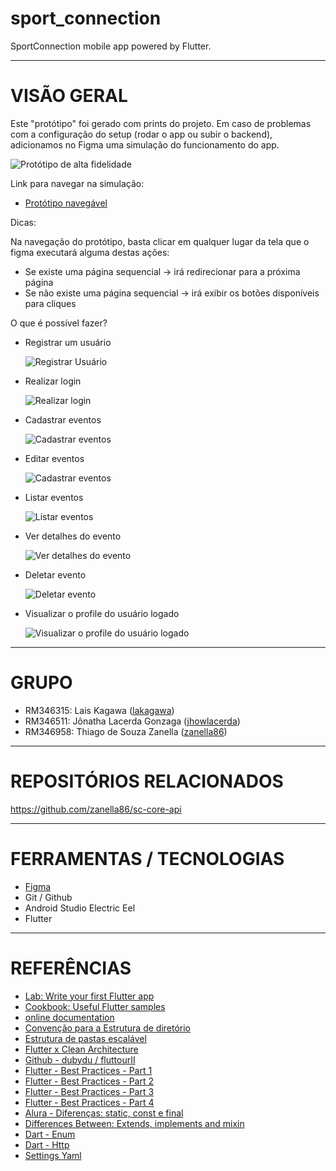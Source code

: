 # sport_connection

SportConnection mobile app powered by Flutter.

---

# VISÃO GERAL

Este "protótipo" foi gerado com prints do projeto. Em caso de problemas com a configuração do setup (rodar o app ou subir o backend), adicionamos no Figma uma simulação do funcionamento do app.

![Protótipo de alta fidelidade](/docs/prototype_links.png)

Link para navegar na simulação:
- [Protótipo navegável](https://www.figma.com/proto/PT4kfOtG2p9JALG48LFUGi/SportConnection?type=design&node-id=2-15&scaling=scale-down&page-id=0%3A1&starting-point-node-id=2%3A15)

Dicas:

Na navegação do protótipo, basta clicar em qualquer lugar da tela que o figma executará alguma destas ações:
- Se existe uma página sequencial -> irá redirecionar para a próxima página
- Se não existe uma página sequencial -> irá exibir os botões disponíveis para cliques


O que é possível fazer?
- Registrar um usuário

  ![Registrar Usuário](/docs/register.png)

- Realizar login

  ![Realizar login](/docs/login.png)

- Cadastrar eventos

  ![Cadastrar eventos](/docs/add_event.png)

- Editar eventos

  ![Cadastrar eventos](/docs/edit_event.png)

- Listar eventos

  ![Listar eventos](/docs/list_events.png)

- Ver detalhes do evento

  ![Ver detalhes do evento](/docs/details_event.png)

- Deletar evento

  ![Deletar evento](/docs/delete_event.png)

- Visualizar o profile do usuário logado

  ![Visualizar o profile do usuário logado](/docs/profile.png)


---

# GRUPO

- RM346315: Lais Kagawa ([lakagawa](https://github.com/lakagawa))
- RM346511: Jônatha Lacerda Gonzaga ([jhowlacerda](https://github.com/jhowlacerda))
- RM346958: Thiago de Souza Zanella ([zanella86](https://github.com/zanella86))

---

# REPOSITÓRIOS RELACIONADOS

https://github.com/zanella86/sc-core-api

---

# FERRAMENTAS / TECNOLOGIAS

<!-- - [Draw.io](https://app.diagrams.net/) -->
- [Figma](https://www.figma.com/)
- Git / Github
- Android Studio Electric Eel
- Flutter

---

# REFERÊNCIAS

- [Lab: Write your first Flutter app](https://docs.flutter.dev/get-started/codelab)
- [Cookbook: Useful Flutter samples](https://docs.flutter.dev/cookbook)
- [online documentation](https://docs.flutter.dev/)
- [Convenção para a Estrutura de diretório](https://dart.dev/tools/pub/package-layout)
- [Estrutura de pastas escalável](https://medium.com/flutter-community/scalable-folder-structure-for-flutter-applications-183746bdc320)
- [Flutter x Clean Architecture](https://itnext.io/flutter-clean-architecture-b53ce9e19d5a)
- [Github - dubydu / fluttourII](https://github.dev/dubydu/fluttourII)
- [Flutter - Best Practices - Part 1](https://itnext.io/flutter-best-practices-part-1-e89467ea4823)
- [Flutter - Best Practices - Part 2](https://itnext.io/flutter-best-practices-part-2-e9e5c79ccb16)
- [Flutter - Best Practices - Part 3](https://itnext.io/flutter-best-practices-part-3-747f1bfaec6b)
- [Flutter - Best Practices - Part 4](https://itnext.io/flutter-best-practices-part-4-709e7bceabf)
- [Alura - Diferenças: static, const e final](https://www.alura.com.br/artigos/diferenca-entre-static-const-final-no-dart)
- [Differences Between: Extends, implements and mixin](https://www.topcoder.com/thrive/articles/dart-differences-between-extends-implements-and-mixin)
- [Dart - Enum](https://stackoverflow.com/questions/38908285/how-do-i-add-methods-or-values-to-enums-in-dart)
- [Dart - Http](https://pub.dev/packages/http/example)
- [Settings Yaml](https://pub.dev/packages/settings_yaml/example)
